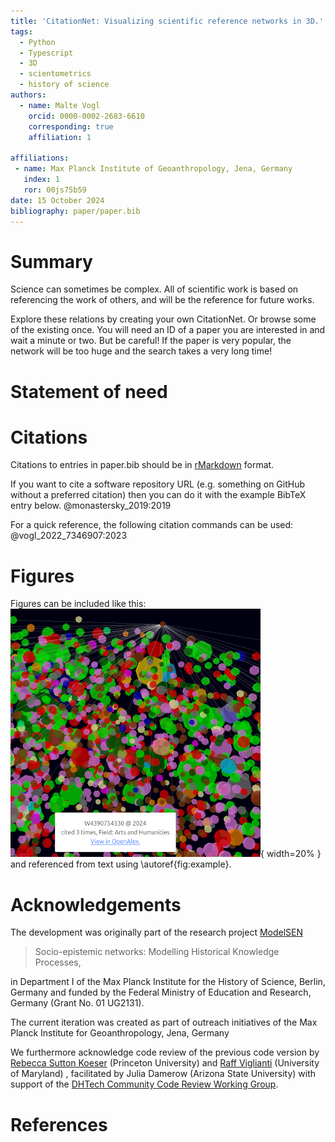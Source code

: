 ```yaml
---
title: 'CitationNet: Visualizing scientific reference networks in 3D.'
tags:
  - Python
  - Typescript
  - 3D
  - scientometrics
  - history of science
authors:
  - name: Malte Vogl
    orcid: 0000-0002-2683-6610
    corresponding: true
    affiliation: 1

affiliations:
 - name: Max Planck Institute of Geoanthropology, Jena, Germany
   index: 1
   ror: 00js75b59
date: 15 October 2024
bibliography: paper/paper.bib
---
```


# Summary

Science can sometimes be complex. All of scientific work is based on referencing the work of others, and will be the reference for future works. 

Explore these relations by creating your own CitationNet. Or browse some of the existing once.
You will need an ID of a paper you are interested in and wait a minute or two. But be careful!
If the paper is very popular, the network will be too huge and the search takes a very long time!

# Statement of need


# Citations

Citations to entries in paper.bib should be in
[rMarkdown](http://rmarkdown.rstudio.com/authoring_bibliographies_and_citations.html)
format.

If you want to cite a software repository URL (e.g. something on GitHub without a preferred
citation) then you can do it with the example BibTeX entry below. @monastersky_2019:2019

For a quick reference, the following citation commands can be used: @vogl_2022_7346907:2023

# Figures

Figures can be included like this:
![Caption for example figure.\label{fig:example}](../docs/_static/citationnet.png){ width=20% }
and referenced from text using \autoref{fig:example}.

# Acknowledgements

The development was originally part of the research project [ModelSEN](https://modelsen.gea.mpg.de)

> Socio-epistemic networks: Modelling Historical Knowledge Processes,

in Department I of the Max Planck Institute for the History of Science, Berlin, Germany
and funded by the Federal Ministry of Education and Research, Germany (Grant No. 01 UG2131).

The current iteration was created as part of outreach initiatives of the Max Planck Institute for Geoanthropology, Jena, Germany

We furthermore acknowledge code review of the previous code version by [Rebecca Sutton Koeser](https://github.com/rlskoeser) (Princeton University)
and [Raff Viglianti](https://github.com/raffazizzi) (University of Maryland) , facilitated by Julia Damerow (Arizona State University) with support of the [DHTech Community Code Review Working Group](https://dhcodereview.github.io/). 


# References
